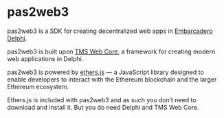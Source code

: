 # pas2web3

pas2web3 is a SDK for creating decentralized web apps in [Embarcadero Delphi](https://www.embarcadero.com/products/delphi).

pas2web3 is built upon [TMS Web Core](https://www.tmssoftware.com/site/tmswebcore.asp), a framework for creating modern web applications in Delphi.

pas2web3 is powered by [ethers.js](https://ethers.org) — a JavaScript library designed to enable developers to interact with the Ethereum blockchain and the larger Ethereum ecosystem.

Ethers.js is included with pas2web3 and as such you don’t need to download and install it. But you do need Delphi and TMS Web Core.
